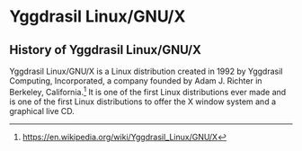 # Yggdrasil Linux/GNU/X
## History of Yggdrasil Linux/GNU/X
Yggdrasil Linux/GNU/X is a Linux distribution created in 1992 by Yggdrasil Computing, Incorporated, a company founded by Adam J. Richter in Berkeley, California.[^1]
It is one of the first Linux distributions ever made and is one of the first Linux distributions to offer the X window system and a graphical live CD.
[^1]: https://en.wikipedia.org/wiki/Yggdrasil_Linux/GNU/X

